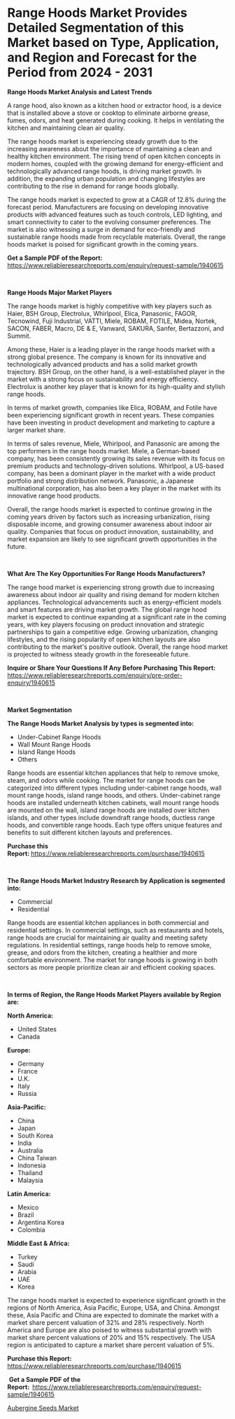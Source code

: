 <p><h1>Range Hoods Market Provides Detailed Segmentation of this Market based on Type, Application, and Region and Forecast for the Period from 2024 - 2031</h1></p><p><strong>Range Hoods Market Analysis and Latest Trends</strong></p>
<p><p>A range hood, also known as a kitchen hood or extractor hood, is a device that is installed above a stove or cooktop to eliminate airborne grease, fumes, odors, and heat generated during cooking. It helps in ventilating the kitchen and maintaining clean air quality. </p><p>The range hoods market is experiencing steady growth due to the increasing awareness about the importance of maintaining a clean and healthy kitchen environment. The rising trend of open kitchen concepts in modern homes, coupled with the growing demand for energy-efficient and technologically advanced range hoods, is driving market growth. In addition, the expanding urban population and changing lifestyles are contributing to the rise in demand for range hoods globally.</p><p>The range hoods market is expected to grow at a CAGR of 12.8% during the forecast period. Manufacturers are focusing on developing innovative products with advanced features such as touch controls, LED lighting, and smart connectivity to cater to the evolving consumer preferences. The market is also witnessing a surge in demand for eco-friendly and sustainable range hoods made from recyclable materials. Overall, the range hoods market is poised for significant growth in the coming years.</p></p>
<p><strong>Get a Sample PDF of the Report:&nbsp;</strong> <a href="https://www.reliableresearchreports.com/enquiry/request-sample/1940615">https://www.reliableresearchreports.com/enquiry/request-sample/1940615</a></p>
<p>&nbsp;</p>
<p><strong>Range Hoods Major Market Players</strong></p>
<p><p>The range hoods market is highly competitive with key players such as Haier, BSH Group, Electrolux, Whirlpool, Elica, Panasonic, FAGOR, Tecnowind, Fuji Industrial, VATTI, Miele, ROBAM, FOTILE, Midea, Nortek, SACON, FABER, Macro, DE & E, Vanward, SAKURA, Sanfer, Bertazzoni, and Summit. </p><p>Among these, Haier is a leading player in the range hoods market with a strong global presence. The company is known for its innovative and technologically advanced products and has a solid market growth trajectory. BSH Group, on the other hand, is a well-established player in the market with a strong focus on sustainability and energy efficiency. Electrolux is another key player that is known for its high-quality and stylish range hoods.</p><p>In terms of market growth, companies like Elica, ROBAM, and Fotile have been experiencing significant growth in recent years. These companies have been investing in product development and marketing to capture a larger market share. </p><p>In terms of sales revenue, Miele, Whirlpool, and Panasonic are among the top performers in the range hoods market. Miele, a German-based company, has been consistently growing its sales revenue with its focus on premium products and technology-driven solutions. Whirlpool, a US-based company, has been a dominant player in the market with a wide product portfolio and strong distribution network. Panasonic, a Japanese multinational corporation, has also been a key player in the market with its innovative range hood products.</p><p>Overall, the range hoods market is expected to continue growing in the coming years driven by factors such as increasing urbanization, rising disposable income, and growing consumer awareness about indoor air quality. Companies that focus on product innovation, sustainability, and market expansion are likely to see significant growth opportunities in the future.</p></p>
<p>&nbsp;</p>
<p><strong>What Are The Key Opportunities For Range Hoods Manufacturers?</strong></p>
<p><p>The range hood market is experiencing strong growth due to increasing awareness about indoor air quality and rising demand for modern kitchen appliances. Technological advancements such as energy-efficient models and smart features are driving market growth. The global range hood market is expected to continue expanding at a significant rate in the coming years, with key players focusing on product innovation and strategic partnerships to gain a competitive edge. Growing urbanization, changing lifestyles, and the rising popularity of open kitchen layouts are also contributing to the market's positive outlook. Overall, the range hood market is projected to witness steady growth in the foreseeable future.</p></p>
<p><strong>Inquire or Share Your Questions If Any Before Purchasing This Report:</strong> <a href="https://www.reliableresearchreports.com/enquiry/pre-order-enquiry/1940615">https://www.reliableresearchreports.com/enquiry/pre-order-enquiry/1940615</a></p>
<p>&nbsp;</p>
<p><strong>Market Segmentation</strong></p>
<p><strong>The Range Hoods Market Analysis by types is segmented into:</strong></p>
<p><ul><li>Under-Cabinet Range Hoods</li><li>Wall Mount Range Hoods</li><li>Island Range Hoods</li><li>Others</li></ul></p>
<p><p>Range hoods are essential kitchen appliances that help to remove smoke, steam, and odors while cooking. The market for range hoods can be categorized into different types including under-cabinet range hoods, wall mount range hoods, island range hoods, and others. Under-cabinet range hoods are installed underneath kitchen cabinets, wall mount range hoods are mounted on the wall, island range hoods are installed over kitchen islands, and other types include downdraft range hoods, ductless range hoods, and convertible range hoods. Each type offers unique features and benefits to suit different kitchen layouts and preferences.</p></p>
<p><strong>Purchase this Report:&nbsp;</strong><a href="https://www.reliableresearchreports.com/purchase/1940615">https://www.reliableresearchreports.com/purchase/1940615</a></p>
<p>&nbsp;</p>
<p><strong>The Range Hoods Market Industry Research by Application is segmented into:</strong></p>
<p><ul><li>Commercial</li><li>Residential</li></ul></p>
<p><p>Range hoods are essential kitchen appliances in both commercial and residential settings. In commercial settings, such as restaurants and hotels, range hoods are crucial for maintaining air quality and meeting safety regulations. In residential settings, range hoods help to remove smoke, grease, and odors from the kitchen, creating a healthier and more comfortable environment. The market for range hoods is growing in both sectors as more people prioritize clean air and efficient cooking spaces.</p></p>
<p>&nbsp;</p>
<p><strong>In terms of Region, the Range Hoods Market Players available by Region are:</strong></p>
<p>
    <p> <strong> North America: </strong>
        <ul>
            <li>United States</li>
            <li>Canada</li>
        </ul>
        </p> 
    <p> <strong> Europe: </strong>
        <ul>
            <li>Germany</li>
            <li>France</li>
            <li>U.K.</li>
            <li>Italy</li>
            <li>Russia</li>
        </ul>
        </p> 
    <p> <strong> Asia-Pacific: </strong>
        <ul>
            <li>China</li>
            <li>Japan</li>
            <li>South Korea</li>
            <li>India</li>
            <li>Australia</li>
            <li>China Taiwan</li>
            <li>Indonesia</li>
            <li>Thailand</li>
            <li>Malaysia</li>
        </ul>
        </p> 
    <p> <strong> Latin America: </strong>
        <ul>
            <li>Mexico</li>
            <li>Brazil</li>
            <li>Argentina Korea</li>
            <li>Colombia</li>
        </ul>
        </p> 
    <p> <strong> Middle East & Africa: </strong>
        <ul>
            <li>Turkey</li>
            <li>Saudi</li>
            <li>Arabia</li>
            <li>UAE</li>
            <li>Korea</li>
        </ul>
    </p>
    </p>
<p><p>The range hoods market is expected to experience significant growth in the regions of North America, Asia Pacific, Europe, USA, and China. Amongst these, Asia Pacific and China are expected to dominate the market with a market share percent valuation of 32% and 28% respectively. North America and Europe are also poised to witness substantial growth with market share percent valuations of 20% and 15% respectively. The USA region is anticipated to capture a market share percent valuation of 5%.</p></p>
<p><strong>Purchase this Report: </strong><a href="https://www.reliableresearchreports.com/purchase/1940615">https://www.reliableresearchreports.com/purchase/1940615</a></p>
<p>&nbsp;<strong>Get a Sample PDF of the Report:&nbsp;&nbsp;</strong><a href="https://www.reliableresearchreports.com/enquiry/request-sample/1940615">https://www.reliableresearchreports.com/enquiry/request-sample/1940615</a></p>
<p><strong></strong></p>
<p><p><a href="https://eight-handstand-8fb.notion.site/Aubergine-Seeds-Market-Analysis-Examines-its-Scope-on-Growth-Opportunities-and-Forecasted-Trends-Sp-14c5275f65c94c038d389be08aac5814">Aubergine Seeds Market</a></p></p>